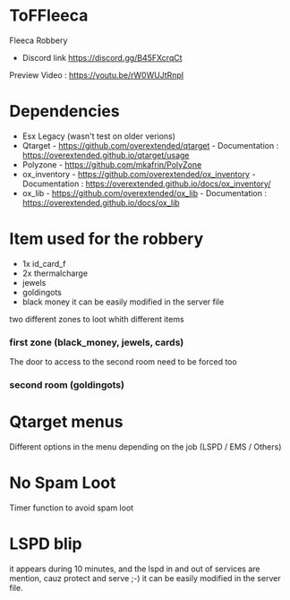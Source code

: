 # ToFFleeca
Fleeca Robbery
- Discord link https://discord.gg/B45FXcrqCt

Preview Video : https://youtu.be/rW0WUJtRnpI

# Dependencies
- Esx Legacy (wasn't test on older verions)
- Qtarget - https://github.com/overextended/qtarget - Documentation : https://overextended.github.io/qtarget/usage
- Polyzone - https://github.com/mkafrin/PolyZone
- ox_inventory - https://github.com/overextended/ox_inventory - Documentation : https://overextended.github.io/docs/ox_inventory/
- ox_lib - https://github.com/overextended/ox_lib - Documentation : https://overextended.github.io/docs/ox_lib

# Item used for the robbery
- 1x id_card_f
- 2x thermalcharge
- jewels
- goldingots
- black money
it can be easily modified in the server file

two different zones to loot whith different items
### first zone (black_money, jewels, cards)
The door to access to the second room need to be forced too
### second room (goldingots)

# Qtarget menus 
Different options in the menu depending on the job (LSPD / EMS / Others)

# No Spam Loot
Timer function to avoid spam loot

# LSPD blip
it appears during 10 minutes, and the lspd in and out of services are mention, cauz protect and serve ;-) 
it can be easily modified in the server file.
